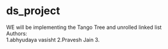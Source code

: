 # ds_project
WE will be implementing the Tango Tree and unrolled linked list
<br>
Authors:<br>
1.abhyudaya vasisht
2.Pravesh Jain
3.

